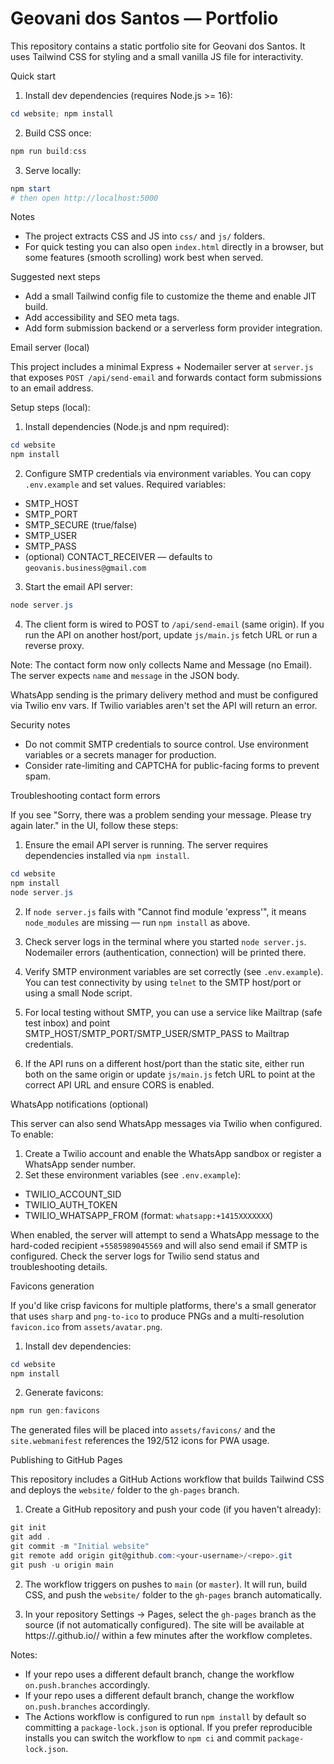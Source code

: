 # Geovani dos Santos — Portfolio

This repository contains a static portfolio site for Geovani dos Santos. It uses Tailwind CSS for styling and a small vanilla JS file for interactivity.

Quick start

1. Install dev dependencies (requires Node.js >= 16):

```powershell
cd website; npm install
```

2. Build CSS once:

```powershell
npm run build:css
```

3. Serve locally:

```powershell
npm start
# then open http://localhost:5000
```

Notes

- The project extracts CSS and JS into `css/` and `js/` folders.
- For quick testing you can also open `index.html` directly in a browser, but some features (smooth scrolling) work best when served.

Suggested next steps

- Add a small Tailwind config file to customize the theme and enable JIT build.
- Add accessibility and SEO meta tags.
- Add form submission backend or a serverless form provider integration.

Email server (local)

This project includes a minimal Express + Nodemailer server at `server.js` that exposes `POST /api/send-email` and forwards contact form submissions to an email address.

Setup steps (local):

1. Install dependencies (Node.js and npm required):

```powershell
cd website
npm install
```

2. Configure SMTP credentials via environment variables. You can copy `.env.example` and set values. Required variables:

- SMTP_HOST
- SMTP_PORT
- SMTP_SECURE (true/false)
- SMTP_USER
- SMTP_PASS
- (optional) CONTACT_RECEIVER — defaults to `geovanis.business@gmail.com`

3. Start the email API server:

```powershell
node server.js
```

4. The client form is wired to POST to `/api/send-email` (same origin). If you run the API on another host/port, update `js/main.js` fetch URL or run a reverse proxy.

Note: The contact form now only collects Name and Message (no Email). The server expects `name` and `message` in the JSON body.

WhatsApp sending is the primary delivery method and must be configured via Twilio env vars. If Twilio variables aren't set the API will return an error.

Security notes

- Do not commit SMTP credentials to source control. Use environment variables or a secrets manager for production.
- Consider rate-limiting and CAPTCHA for public-facing forms to prevent spam.

Troubleshooting contact form errors

If you see "Sorry, there was a problem sending your message. Please try again later." in the UI, follow these steps:

1. Ensure the email API server is running. The server requires dependencies installed via `npm install`.

```powershell
cd website
npm install
node server.js
```

2. If `node server.js` fails with "Cannot find module 'express'", it means `node_modules` are missing — run `npm install` as above.

3. Check server logs in the terminal where you started `node server.js`. Nodemailer errors (authentication, connection) will be printed there.

4. Verify SMTP environment variables are set correctly (see `.env.example`). You can test connectivity by using `telnet` to the SMTP host/port or using a small Node script.

5. For local testing without SMTP, you can use a service like Mailtrap (safe test inbox) and point SMTP_HOST/SMTP_PORT/SMTP_USER/SMTP_PASS to Mailtrap credentials.

6. If the API runs on a different host/port than the static site, either run both on the same origin or update `js/main.js` fetch URL to point at the correct API URL and ensure CORS is enabled.

WhatsApp notifications (optional)

This server can also send WhatsApp messages via Twilio when configured. To enable:

1. Create a Twilio account and enable the WhatsApp sandbox or register a WhatsApp sender number.
2. Set these environment variables (see `.env.example`):

 - TWILIO_ACCOUNT_SID
 - TWILIO_AUTH_TOKEN
 - TWILIO_WHATSAPP_FROM (format: `whatsapp:+1415XXXXXXX`)

When enabled, the server will attempt to send a WhatsApp message to the hard-coded recipient `+5585989045569` and will also send email if SMTP is configured. Check the server logs for Twilio send status and troubleshooting details.

Favicons generation

If you'd like crisp favicons for multiple platforms, there's a small generator that uses `sharp` and `png-to-ico` to produce PNGs and a multi-resolution `favicon.ico` from `assets/avatar.png`.

1. Install dev dependencies:

```powershell
cd website
npm install
```

2. Generate favicons:

```powershell
npm run gen:favicons
```

The generated files will be placed into `assets/favicons/` and the `site.webmanifest` references the 192/512 icons for PWA usage.

Publishing to GitHub Pages

This repository includes a GitHub Actions workflow that builds Tailwind CSS and deploys the `website/` folder to the `gh-pages` branch.

1. Create a GitHub repository and push your code (if you haven't already):

```powershell
git init
git add .
git commit -m "Initial website"
git remote add origin git@github.com:<your-username>/<repo>.git
git push -u origin main
```

2. The workflow triggers on pushes to `main` (or `master`). It will run, build CSS, and push the `website/` folder to the `gh-pages` branch automatically.

3. In your repository Settings → Pages, select the `gh-pages` branch as the source (if not automatically configured). The site will be available at https://<your-username>.github.io/<repo>/ within a few minutes after the workflow completes.

Notes:
- If your repo uses a different default branch, change the workflow `on.push.branches` accordingly.
 - If your repo uses a different default branch, change the workflow `on.push.branches` accordingly.
 - The Actions workflow is configured to run `npm install` by default so committing a `package-lock.json` is optional. If you prefer reproducible installs you can switch the workflow to `npm ci` and commit `package-lock.json`.


